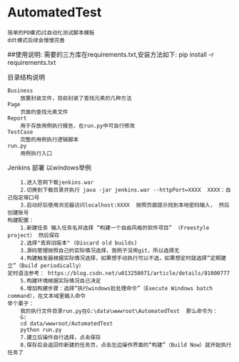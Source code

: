 # AutomatedTest
    简单的PO模式UI自动化测试脚本模板
    ddt模式后续会慢慢完善

##使用说明:
    需要的三方库在requirements.txt,安装方法如下:
    pip install -r requirements.txt


目录结构说明
```
Business 
    放置封装文件，目前封装了查找元素的几种方法
Page
    页面的查找元素文件
Report
    用于存放用例执行报告，在run.py中可自行修改
TestCase
    完整的用例执行逻辑脚本
run.py
    用例执行入口
```

Jenkins 部署 以windows举例
```
    1.进入官网下载jenkins.war
    2.切换到下载目录并执行 java -jar jenkins.war --httpPort=XXXX  XXXX：自己指定端口号
    3.启动好后使用浏览器访问localhost:XXXX  按照页面提示找到本地密码输入， 然后创建账号
构建配置：
    1.新建任务 输入任务名并选择 “构建一个自由风格的软件项目” （Freestyle project） 然后保存
    2.选择"丢弃旧版本" (Discard old builds)
    3.源码管理按照自己的实际情况选择，我例子没用git，所以选择无
    4.构建触发器根据实际情况选择，如果想手动执行可以不选，如果想定时就选择“定期建立”（Build periodically）
定时语法参考： https://blog.csdn.net/u013250071/article/details/81000777
    5.构建环境根据实际情况自己决定
    6.增加构建步骤：选择“执行windows批处理命令”（Execute Windows batch command），在文本域里输入命令
举个栗子：
    我的执行文件目录run.py在G:\data\wwwroot\AutomatedTest  那么命令为：
    G:
    cd data/wwwroot/AutomatedTest
    python run.py
    7.建立后操作自行选择，点击保存    
    8.保存后会返回你新建的任务页，点击左边操作界面的“构建”（Build Now）就开始执行任务了
```